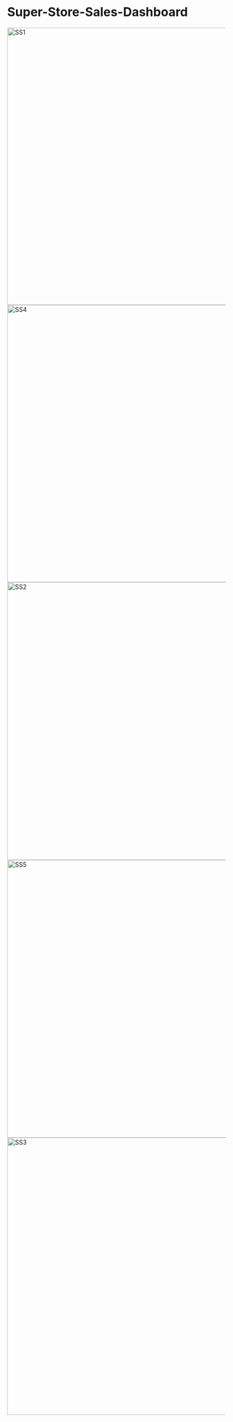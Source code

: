 # Super-Store-Sales-Dashboard
<img width="639" alt="SS1" src="https://github.com/user-attachments/assets/cbcd45e3-c573-4bf0-a004-35ca2e42ad32">
<img width="639" alt="SS4" src="https://github.com/user-attachments/assets/f72f59e0-14c7-446a-a6b2-5d55e0ad0d72">
<img width="640" alt="SS2" src="https://github.com/user-attachments/assets/53936fa0-0088-4bbc-8397-a689ccedc648">
<img width="640" alt="SS5" src="https://github.com/user-attachments/assets/de50aec1-70e4-4fbb-803c-ec4cb5d20f64">
<img width="639" alt="SS3" src="https://github.com/user-attachments/assets/0bc2c335-ad54-407b-a349-df798450d0a0">
